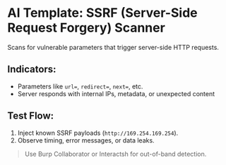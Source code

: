 # AI Template: SSRF (Server-Side Request Forgery) Scanner

Scans for vulnerable parameters that trigger server-side HTTP requests.

## Indicators:
- Parameters like `url=`, `redirect=`, `next=`, etc.
- Server responds with internal IPs, metadata, or unexpected content

## Test Flow:
1. Inject known SSRF payloads (`http://169.254.169.254`).
2. Observe timing, error messages, or data leaks.

> Use Burp Collaborator or Interactsh for out-of-band detection.
